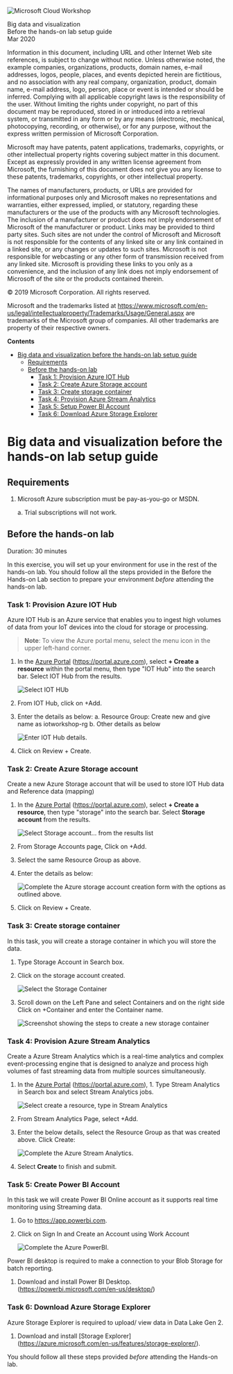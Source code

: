 ![Microsoft Cloud Workshop](https://github.com/Microsoft/MCW-Template-Cloud-Workshop/raw/master/Media/ms-cloud-workshop.png 'Microsoft Cloud Workshop')

<div class="MCWHeader1">
Big data and visualization
</div>
    
<div class="MCWHeader2">
Before the hands-on lab setup guide
</div>

<div class="MCWHeader3">
Mar 2020
</div>

Information in this document, including URL and other Internet Web site references, is subject to change without notice. Unless otherwise noted, the example companies, organizations, products, domain names, e-mail addresses, logos, people, places, and events depicted herein are fictitious, and no association with any real company, organization, product, domain name, e-mail address, logo, person, place or event is intended or should be inferred. Complying with all applicable copyright laws is the responsibility of the user. Without limiting the rights under copyright, no part of this document may be reproduced, stored in or introduced into a retrieval system, or transmitted in any form or by any means (electronic, mechanical, photocopying, recording, or otherwise), or for any purpose, without the express written permission of Microsoft Corporation.

Microsoft may have patents, patent applications, trademarks, copyrights, or other intellectual property rights covering subject matter in this document. Except as expressly provided in any written license agreement from Microsoft, the furnishing of this document does not give you any license to these patents, trademarks, copyrights, or other intellectual property.

The names of manufacturers, products, or URLs are provided for informational purposes only and Microsoft makes no representations and warranties, either expressed, implied, or statutory, regarding these manufacturers or the use of the products with any Microsoft technologies. The inclusion of a manufacturer or product does not imply endorsement of Microsoft of the manufacturer or product. Links may be provided to third party sites. Such sites are not under the control of Microsoft and Microsoft is not responsible for the contents of any linked site or any link contained in a linked site, or any changes or updates to such sites. Microsoft is not responsible for webcasting or any other form of transmission received from any linked site. Microsoft is providing these links to you only as a convenience, and the inclusion of any link does not imply endorsement of Microsoft of the site or the products contained therein.

© 2019 Microsoft Corporation. All rights reserved.

Microsoft and the trademarks listed at <https://www.microsoft.com/en-us/legal/intellectualproperty/Trademarks/Usage/General.aspx> are trademarks of the Microsoft group of companies. All other trademarks are property of their respective owners.

**Contents**

<!-- TOC -->

- [Big data and visualization before the hands-on lab setup guide](#big-data-and-visualization-before-the-hands-on-lab-setup-guide)
  - [Requirements](#requirements)
  - [Before the hands-on lab](#before-the-hands-on-lab)
    - [Task 1: Provision Azure IOT Hub](#task-1-provision-azure-databricks)
    - [Task 2: Create Azure Storage account](#task-2-create-azure-storage-account)
    - [Task 3: Create storage container](#task-3-create-storage-container)
    - [Task 4: Provision Azure Stream Analytics](#task-4-provision-azure-data-factory)
    - [Task 5: Setup Power BI Account](#task-5-download-and-install-power-bi-desktop)
    - [Task 6: Download Azure Storage Explorer](#task-6-download-and-install-azure-storage-explorer)

<!-- /TOC -->

# Big data and visualization before the hands-on lab setup guide

## Requirements

1.  Microsoft Azure subscription must be pay-as-you-go or MSDN.

    a. Trial subscriptions will not work.

## Before the hands-on lab

Duration: 30 minutes

In this exercise, you will set up your environment for use in the rest of the hands-on lab. You should follow all the steps provided in the Before the Hands-on Lab section to prepare your environment _before_ attending the hands-on lab.

### Task 1: Provision Azure IOT Hub

Azure IOT Hub is an Azure service that enables you to ingest high volumes of data from your IoT devices into the cloud for storage or processing.

> **Note**: To view the Azure portal menu, select the menu icon in the upper left-hand corner.


1. In the [Azure Portal](https://portal.azure.com) (https://portal.azure.com), select **+ Create a resource** within the portal menu, then type "IOT Hub" into the search bar. Select IOT Hub from the results.

   ![Select IOT HUb](media/iot_hub_1.png)

2. From IOT Hub, click on +Add.

3. Enter the details as below:
    a.	Resource Group: Create new and give name as iotworkshop-rg
    b.	Other details as below

   ![Enter IOT Hub details.](media/iot_hub_3.png)

4. Click on Review + Create.

### Task 2: Create Azure Storage account

Create a new Azure Storage account that will be used to store IOT Hub data and Reference data (mapping)

1. In the [Azure Portal](https://portal.azure.com) (<https://portal.azure.com>), select **+ Create a resource**, then type "storage" into the search bar. Select **Storage account** from the results.

   ![Select Storage account... from the results list](media/storage_account_1.png)

2. From Storage Accounts page, Click on +Add. 

3. Select the same Resource Group as above.

4. Enter the details as below:

    ![Complete the Azure storage account creation form with the options as outlined above.](media/storage_account_4.png)

5. Click on Review + Create.

### Task 3: Create storage container

In this task, you will create a storage container in which you will store the data.

1. Type Storage Account in Search box.

2. Click on the storage account created.

   ![Select the Storage Container](media/storage_container_2.png)

3. Scroll down on the Left Pane and select Containers and on the right side Click on +Container and enter the Container name.

   ![Screenshot showing the steps to create a new storage container](media/storage_container_3.png)

### Task 4: Provision Azure Stream Analytics

Create a Azure Stream Analytics which is a real-time analytics and complex event-processing engine that is designed to analyze and process high volumes of fast streaming data from multiple sources simultaneously.

1. In the [Azure Portal](https://portal.azure.com) (<https://portal.azure.com>), 1.	Type Stream Analytics in Search box and select Stream Analytics jobs.

   ![Select create a resource, type in Stream Analytics](media/stream_analytics_1.png)

2. From Stream Analytics Page, select +Add.

3. Enter the below details, select the Resource Group as that was created above. Click Create:

   ![Complete the Azure Stream Analytics.](media/stream_analytics_3.png)

4. Select **Create** to finish and submit.

### Task 5: Create Power BI Account

In this task we will create Power BI Online account as it supports real time monitoring using Streaming data.

1. Go to https://app.powerbi.com.
2. Click on Sign In and Create an Account using Work Account

    ![Complete the Azure PowerBI.](media/power_bi_2.png)
    
Power BI desktop is required to make a connection to your Blob Storage for batch reporting.

1. Download and install Power BI Desktop. (https://powerbi.microsoft.com/en-us/desktop/)


### Task 6: Download Azure Storage Explorer

Azure Storage Explorer is required to upload/ view data in Data Lake Gen 2.

1. Download and install [Storage Explorer] (https://azure.microsoft.com/en-us/features/storage-explorer/).

You should follow all these steps provided _before_ attending the Hands-on lab.
